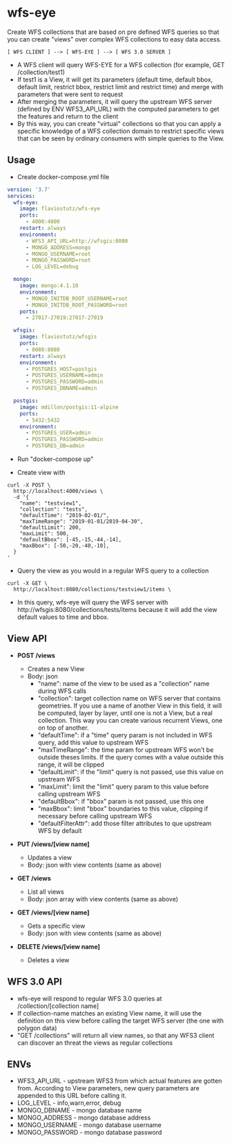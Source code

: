 # wfs-eye
Create WFS collections that are based on pre defined WFS queries so that you can create "views" over complex WFS collections to easy data access.

```
[ WFS CLIENT ] --> [ WFS-EYE ] --> [ WFS 3.0 SERVER ]
```

  * A WFS client will query WFS-EYE for a WFS collection (for example, GET /collection/test1)
  * If test1 is a View, it will get its parameters (default time, default bbox, default limit, restrict bbox, restrict limit and restrict time) and merge with parameters that were sent to request
  * After merging the parameters, it will query the upstream WFS server (defined by ENV WFS3_API_URL) with the computed parameters to get the features and return to the client
  * By this way, you can create "virtual" collections so that you can apply a specific knowledge of a WFS collection domain to restrict specific views that can be seen by ordinary consumers with simple queries to the View.

## Usage

* Create docker-compose.yml file

```yml
version: '3.7'
services:
  wfs-eye:
    image: flaviostutz/wfs-eye
    ports:
      - 4000:4000
    restart: always
    environment:
      - WFS3_API_URL=http://wfsgis:8080
      - MONGO_ADDRESS=mongo
      - MONGO_USERNAME=root
      - MONGO_PASSWORD=root
      - LOG_LEVEL=debug

  mongo:
    image: mongo:4.1.10
    environment:
      - MONGO_INITDB_ROOT_USERNAME=root
      - MONGO_INITDB_ROOT_PASSWORD=root
    ports:
      - 27017-27019:27017-27019

  wfsgis:
    image: flaviostutz/wfsgis
    ports: 
      - 8080:8080
    restart: always
    environment:
      - POSTGRES_HOST=postgis
      - POSTGRES_USERNAME=admin
      - POSTGRES_PASSWORD=admin
      - POSTGRES_DBNAME=admin

  postgis:
    image: mdillon/postgis:11-alpine
    ports:
      - 5432:5432
    environment:
      - POSTGRES_USER=admin
      - POSTGRES_PASSWORD=admin
      - POSTGRES_DB=admin
```

* Run "docker-compose up"

* Create view with

```shell
curl -X POST \
  http://localhost:4000/views \
  -d '{
	"name": "testview1",
	"collection": "tests",
	"defaultTime": "2019-02-01/",
	"maxTimeRange": "2019-01-01/2019-04-30",
	"defaultLimit": 200,
	"maxLimit": 500,
	"defaultBbox": [-45,-15,-44,-14],
	"maxBbox": [-50,-20,-40,-10],
  }
'
```

* Query the view as you would in a regular WFS query to a collection

```shell
curl -X GET \
  http://localhost:8080/collections/testview1/items \
```

* In this query, wfs-eye will query the WFS server with http://wfsgis:8080/collections/tests/items because it will add the view default values to time and bbox.


## View API

  * **POST /views**
    * Creates a new View
    * Body: json
        * "name": name of the view to be used as a "collection" name during WFS calls
        * "collection": target collection name on WFS server that contains geometries. If you use a name of another View in this field, it will be computed, layer by layer, until one is not a View, but a real collection. This way you can create various recurrent Views, one on top of another.
        * "defaultTime": if a "time" query param is not included in WFS query, add this value to upstream WFS
        * "maxTimeRange": the time param for upstream WFS won't be outside theses limits. If the query comes with a value outside this range, it will be clipped
        * "defaultLimit": if the "limit" query is not passed, use this value on upstream WFS
        * "maxLimit": limit the "limit" query param to this value before calling upstream WFS
        * "defaultBbox": if "bbox" param is not passed, use this one
        * "maxBbox": limit "bbox" boundaries to this value, clipping if necessary before calling upstream WFS
        * "defaultFilterAttr": add those filter attributes to que upstream WFS by default

  * **PUT /views/[view name]**
    * Updates a view
    * Body: json with view contents (same as above)

  * **GET /views**
    * List all views
    * Body: json array with view contents (same as above)

  * **GET /views/[view name]**
    * Gets a specific view
    * Body: json with view contents (same as above)

  * **DELETE /views/[view name]**
    * Deletes a view


## WFS 3.0 API

  * wfs-eye will respond to regular WFS 3.0 queries at /collection/[collection name]
  * If collection-name matches an existing View name, it will use the definition on this view before calling the target WFS server (the one with polygon data)
  * "GET /collections" will return all view names, so that any WFS3 client can discover an threat the views as regular collections

## ENVs

  * WFS3_API_URL - upstream WFS3 from which actual features are gotten from. According to View parameters, new query parameters are appended to this URL before calling it.
  * LOG_LEVEL - info,warn,error, debug
  * MONGO_DBNAME - mongo database name
  * MONGO_ADDRESS - mongo database address
  * MONGO_USERNAME - mongo database username
  * MONGO_PASSWORD - mongo database password

